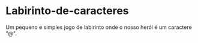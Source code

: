 # Labirinto-de-caracteres
Um pequeno e simples jogo de labirinto onde o nosso herói é um caractere "@".
